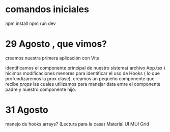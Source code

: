 # comandos iniciales 
npm install 
npm run dev

# 29 Agosto ,  que vimos? 
creamos nuestra primera aplicación con Vite 

identificamos el componente principal de nuestro sistema( archivo App.tsx )
hicimos modificaciones menores para identificar el uso de Hooks ( lo que profundizaremos la prox clase).
creamos un pequeño componente que recibe *props*
las cuales utilizamos para manejar data entre el componente padre y nuestro componente hijo.


# 31 Agosto 
manejo de hooks 
arrays? (Lectura para la casa)
Material UI
MUI Grid
